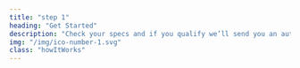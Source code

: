 ```yaml
---
title: "step 1"
heading: "Get Started"
description: "Check your specs and if you qualify we’ll send you an auth token—once you get your auth token, you'll read through our set up instructions and get started."
img: "/img/ico-number-1.svg"
class: "howItWorks"
---
```


